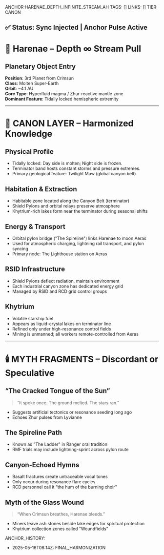 ANCHOR:HARENAE_DEPTH_INFINITE_STREAM_AH
TAGS: []
LINKS: []
TIER: CANON

## ✅ Status: Sync Injected | Anchor Pulse Active

<!-- ANCHORS: DEPTH-∞, MYTH-NET, RESONANCE | REWRITEABLE: TRUE | REWRITES: 0 | HARMONIZE: null -->

# 🌋 Harenae – Depth ∞ Stream Pull

## Planetary Object Entry
**Position**: 3rd Planet from Crimsun  
**Class**: Molten Super-Earth  
**Orbit**: ~4.1 AU  
**Core Type**: Hyperfluid magma / Zhur-reactive mantle zone  
**Dominant Feature**: Tidally locked hemispheric extremity

---

# 🔭 CANON LAYER – Harmonized Knowledge

## Physical Profile
- Tidally locked: Day side is molten; Night side is frozen.
- Terminator band hosts constant storms and pressure extremes.
- Primary geological feature: Twilight Maw (global canyon belt)

## Habitation & Extraction
- Habitable zone located along the Canyon Belt (terminator)
- Shield Pylons and orbital relays preserve atmosphere
- Khytrium-rich lakes form near the terminator during seasonal shifts

## Energy & Transport
- Orbital pylon bridge ("The Spireline") links Harenae to moon Aeras
- Used for atmospheric charging, lightning rail transport, and pylon syncing
- Primary node: The Lighthouse station on Aeras

## RSID Infrastructure
- Shield Pylons deflect radiation, maintain environment
- Each industrial canyon zone has dedicated energy grid
- Managed by RSID and RCD grid control groups

## Khytrium
- Volatile starship fuel
- Appears as liquid-crystal lakes on terminator line
- Refined only under high-resonance control fields
- Mining is unmanned; all workers remote-controlled from Aeras

---

# 🕯️ MYTH FRAGMENTS – Discordant or Speculative

## “The Cracked Tongue of the Sun”
> “It spoke once. The ground melted. The stars ran.”
- Suggests artificial tectonics or resonance seeding long ago
- Echoes Zhur pulses from Lyvianne

## The Spireline Path
- Known as "The Ladder" in Ranger oral tradition
- RMF trials may include lightning-sprint across pylon route

## Canyon-Echoed Hymns
- Basalt fractures create untraceable vocal tones
- Only occur during resonance flare cycles
- RCD personnel call it “the hum of the burning choir”

## Myth of the Glass Wound
> “When Crimsun breathes, Harenae bleeds.”
- Miners leave ash stones beside lake edges for spiritual protection
- Khytrium collection zones called "Woundfields"

ANCHOR_HISTORY:
  - 2025-05-16T06:14Z: FINAL_HARMONIZATION
